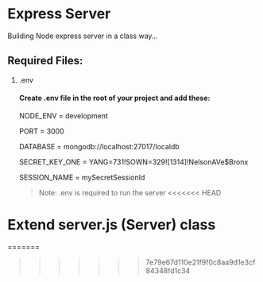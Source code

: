 # Express Server

Building Node express server in a class way...

## Required Files:
1. .env
    #### Create .env file in the root of your project and add these:
    NODE_ENV = development
    
    PORT = 3000
    
    DATABASE = mongodb://localhost:27017/localdb
    
    SECRET_KEY_ONE = YANG=731!SOWN=329![1314]!NelsonAVe$Bronx<NY></NY>
    
    SESSION_NAME = mySecretSessionId

    > Note: .env is required to run the server
<<<<<<< HEAD

# Extend server.js (Server) class
=======
>>>>>>> 7e79e67d110e21f9f0c8aa9d1e3cf84348fd1c34
